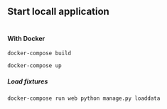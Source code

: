 ## Start locall application
#
#### With Docker

`docker-compose build`

`docker-compose up`

##### Load fixtures

`docker-compose run web python manage.py loaddata `


